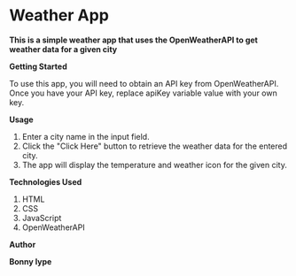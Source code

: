 # Weather App

**This is a simple weather app that uses the OpenWeatherAPI to get weather data for a given city**

**Getting Started**

To use this app, you will need to obtain an API key from OpenWeatherAPI. Once you have your API key, replace apiKey variable value with your own key.


**Usage**
1.	Enter a city name in the input field.
2.	Click the "Click Here" button to retrieve the weather data for the entered city.
3.	The app will display the temperature and weather icon for the given city.


**Technologies Used**
1. HTML
2. CSS
3. JavaScript
4. OpenWeatherAPI

**Author**

**Bonny Iype**
